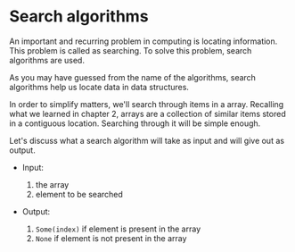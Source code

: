 # Search algorithms

An important and recurring problem in computing is locating information. This problem is called as searching. To solve this problem, search algorithms are used.

As you may have guessed from the name of the algorithms, search algorithms help us locate data in data structures.

In order to simplify matters, we'll search through items in a array. Recalling what we learned in chapter 2, arrays are a collection of similar items stored in a contiguous location. Searching through it will be simple enough.

Let's discuss what a search algorithm will take as input and will give out as output.

* Input: 
   1. the array
   2. element to be searched

* Output:
   1. `Some(index)` if element is present in the array
   2. `None` if element is not present in the array